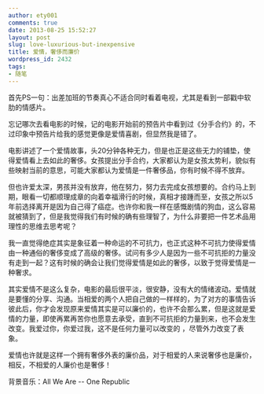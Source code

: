 ```yaml
---
author: ety001
comments: true
date: 2013-08-25 15:52:27
layout: post
slug: love-luxurious-but-inexpensive
title: 爱情，奢侈而廉价
wordpress_id: 2432
tags:
- 随笔
---
```


首先PS一句：出差加班的节奏真心不适合同时看着电视，尤其是看到一部戳中软肋的情感片。

忘记哪次去看电影的时候，记的电影开始前的预告片中看到过《分手合约》的，不过印象中预告片给我的感觉更像是爱情喜剧，但显然我是错了。

电影讲述了一个爱情故事，头20分钟各种无力，但是也正是这些无力的铺垫，使得爱情看上去如此的奢侈。女孩提出分手合约，大家都认为是女孩太势利，貌似有些映射当前的意思，可能大家都认为爱情是一件奢侈品，你有时候不得不放弃。

但也许爱太深，男孩并没有放弃，他在努力，努力去完成女孩想要的。合约马上到期，眼看一切都顺理成章的向着幸福滑行的时候，真相才接踵而至，女孩之所以5年前选择离开是因为自己得了癌症。也许你和我一样在感慨剧情的狗血，这么容易就被猜到了，但是我觉得我们有时候的确有些理智了，为什么非要把一件艺术品用理性的思维去思考呢？
<!-- more -->

我一直觉得绝症其实是象征着一种命运的不可抗力，也正式这种不可抗力使得爱情由一种通俗的奢侈变成了高级的奢侈。试问有多少人是因为一些不可抗拒的力量没有走到一起？这有时候的确会让我们觉得爱情是如此的奢侈，以致于觉得爱情是一种奢求。

其实爱情不是这么复杂，电影的最后很平淡，很安静，没有大的情绪波动。爱情就是要懂的分享、沟通。当相爱的两个人把自己做的一样样的，为了对方的事情告诉彼此后，你才会发现原来爱情其实是可以廉价的，也许不会那么累，但是这就是爱情的力量，即使再累再苦你也愿意去承受，直到不可抗拒的力量到来，也不会发生改变。我爱过你，你爱过我，这不是任何力量可以改变的 ，尽管外力改变了表象。

爱情也许就是这样一个拥有奢侈外表的廉价品，对于相爱的人来说奢侈也是廉价，相反，不相爱的人廉价也是奢侈！

背景音乐：All We Are -- One Republic

